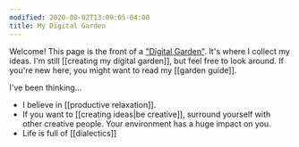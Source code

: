 ```yaml
---
modified: 2020-08-02T13:09:05-04:00
title: My Digital Garden
---
```

Welcome! This page is the front of a ["Digital Garden"](https://twitter.com/binyamingreen/status/1286034321275596801). It's where I collect my ideas. I'm still [[creating my digital garden]], but feel free to look around. If you're new here, you might want to read my [[garden guide]].

I've been thinking...
* I believe in [[productive relaxation]].
* If you want to [[creating ideas|be creative]], surround yourself with other creative people. Your environment has a huge impact on you.
* Life is full of [[dialectics]]